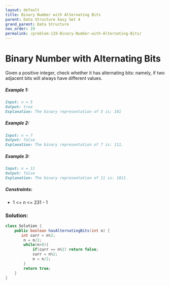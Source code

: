 ```yaml
---
layout: default
title: Binary Number with Alternating Bits
parent: Data Structure Easy Set 4
grand_parent: Data Structure
nav_order: 19
permalink: /problem-119-Binary-Number-with-Alternating-Bits/
---
```

# Binary Number with Alternating Bits

Given a positive integer, check whether it has alternating bits: namely, if two adjacent bits will always have different values.

##### Example 1:
```markdown
Input: n = 5
Output: true
Explanation: The binary representation of 5 is: 101
```
##### Example 2:
```markdown
Input: n = 7
Output: false
Explanation: The binary representation of 7 is: 111.
```
##### Example 3:
```markdown
Input: n = 11
Output: false
Explanation: The binary representation of 11 is: 1011.
```
##### Constraints:
* 1 <= n <= 231 - 1

### Solution:
```java
class Solution {
    public boolean hasAlternatingBits(int n) {
       int curr = n%2;
        n = n/2;
        while(n>0){
            if(curr == n%2) return false;
            curr = n%2;
            n = n/2;
        }
        return true;
    }
}
```
